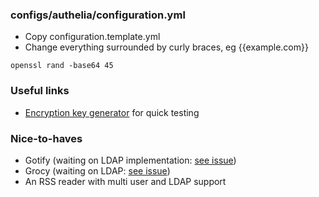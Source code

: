 ### configs/authelia/configuration.yml
* Copy configuration.template.yml
* Change everything surrounded by curly braces, eg {{example.com}}

`openssl rand -base64 45`

### Useful links
* [Encryption key generator](https://www.allkeysgenerator.com/Random/Security-Encryption-Key-Generator.aspx) for quick testing

### Nice-to-haves
* Gotify (waiting on LDAP implementation: [see issue](https://github.com/gotify/server/issues/203))
* Grocy (waiting on LDAP:  [see issue](https://github.com/grocy/grocy/issues/207))
* An RSS reader with multi user and LDAP support
